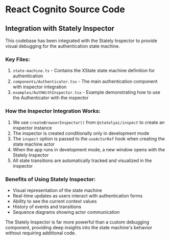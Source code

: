 # React Cognito Source Code

## Integration with Stately Inspector

This codebase has been integrated with the Stately Inspector to provide visual debugging for the authentication state machine.

### Key Files:

1. `state-machine.ts` - Contains the XState state machine definition for authentication
2. `components/Authenticator.tsx` - The main authentication component with inspector integration
3. `examples/AuthWithInspector.tsx` - Example demonstrating how to use the Authenticator with the inspector

### How the Inspector Integration Works:

1. We use `createBrowserInspector()` from `@statelyai/inspect` to create an inspector instance
2. The inspector is created conditionally only in development mode
3. The `inspect` option is passed to the `useActorRef` hook when creating the state machine actor
4. When the app runs in development mode, a new window opens with the Stately Inspector
5. All state transitions are automatically tracked and visualized in the inspector

### Benefits of Using Stately Inspector:

- Visual representation of the state machine
- Real-time updates as users interact with authentication forms
- Ability to see the current context values
- History of events and transitions
- Sequence diagrams showing actor communication

The Stately Inspector is far more powerful than a custom debugging component, providing deep insights into the state machine's behavior without requiring additional code. 